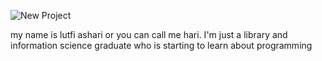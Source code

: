![New Project](https://user-images.githubusercontent.com/45476198/200312528-9ff0a120-40ee-4f06-b777-a630f43b17c0.png)

[//]: ![header](https://capsule-render.vercel.app/api?type=waving&color=auto&height=300&section=header&text=Hi👋%20there&fontSize=50)

my name is lutfi ashari or you can call me hari. I'm just a library and information science graduate who is starting to learn about programming


